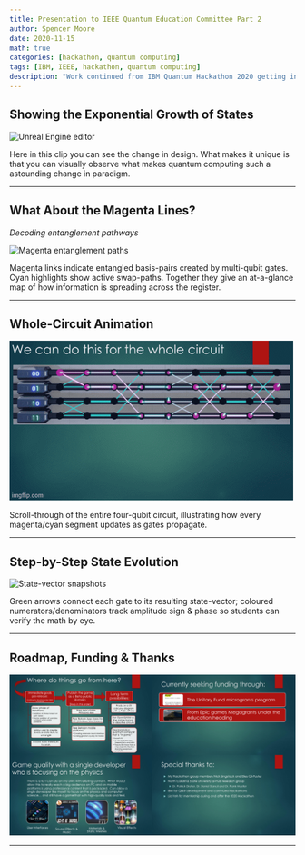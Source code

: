 ```yaml
---
title: Presentation to IEEE Quantum Education Committee Part 2
author: Spencer Moore
date: 2020-11-15
math: true
categories: [hackathon, quantum computing]
tags: [IBM, IEEE, hackathon, quantum computing]
description: "Work continued from IBM Quantum Hackathon 2020 getting into details"
---
```


## Showing the Exponential Growth of States

![Unreal Engine editor](..\assets\img\posts\2020-11-01-q-ieee-15.gif)

Here in this clip you can see the change in design. What makes it unique is that you can visually observe what makes quantum computing such a astounding change in paradigm.


---


## What About the Magenta Lines?  
*Decoding entanglement pathways*

![Magenta entanglement paths](..\assets\img\posts\2020-11-01-q-ieee-22.gif)

Magenta links indicate entangled basis-pairs created by multi-qubit gates.  Cyan highlights show active swap-paths.  Together they give an at-a-glance map of how information is spreading across the register.

---

## Whole-Circuit Animation  

![Full-circuit fly-through](..\assets\img\posts\2020-11-01-q-ieee-25_45.gif)

Scroll-through of the entire four-qubit circuit, illustrating how every magenta/cyan segment updates as gates propagate.

---

## Step-by-Step State Evolution  

![State-vector snapshots](..\assets\img\posts\2020-11-01-q-ieee-54.gif)

Green arrows connect each gate to its resulting state-vector; coloured numerators/denominators track amplitude sign & phase so students can verify the math by eye.

---

## Roadmap, Funding & Thanks  

![Roadmap & acknowledgements](..\assets\img\posts\2020-11-01-q-ieee-55_59.png)

---
